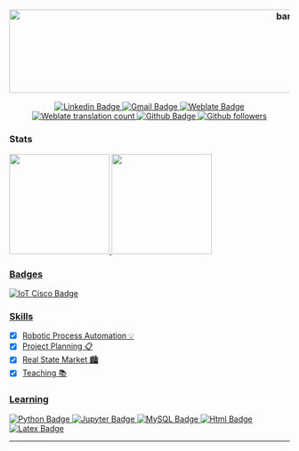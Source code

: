 <h3 align="center"> 
  <img alt="banner" src="https://snipboard.io/yEeb0F.jpg" width="1000" height="150">
</h3>

<p align="center">
  <a href="https://www.linkedin.com/in/vitoria-pecanha/">
    <img alt="Linkedin Badge" src="https://img.shields.io/badge/-Vitória-blue?style=flat-square&logo=Linkedin&logoColor=white">
  </a>
  
   <a href="mailto:vitoriapecanha.log@gmail.com">
    <img alt="Gmail Badge" src="https://img.shields.io/badge/-vitoriapecanha.log@gmail.com-c14438?style=flat-flat&logo=Gmail&logoColor=white">
  </a>
  
  <a href="https://translate.habitica.com/user/PenariaToji/">
    <img alt="Weblate Badge" src="https://img.shields.io/badge/-PenariaToji-%23219f84?style=flat-flat&logo=Weblate">
  </a>
  
  <a href="https://translate.habitica.com/user/PenariaToji/#contributed">
    <img alt="Weblate translation count" src="https://img.shields.io/weblate/translations/PenariaToji?color=%23219f84&label=weblate%20translations&server=https%3A%2F%2Ftranslate.habitica.com%2F">
  </a>
  
  <a href="https://github.com/vitoriape">
    <img alt="Github Badge" src="https://img.shields.io/badge/-vitoriape-black?style-flat-square&logo=Github&logoColor=white">
  </a>
  
  <a href="https://github.com/vitoriape?tab=followers">
    <img alt="Github followers" src="https://img.shields.io/github/followers/vitoriape?color=black">
  </a>
</p>



### Stats 

<div>
<a href="https://github.com/vitoriape/vitoriape">
<img height="180em" src="https://github-readme-stats.vercel.app/api?username=vitoriape&count_private=true&show_icons=true&theme=github_dark&icon_color=c1cb12"/>
<img height="180em" src="https://github-readme-stats.vercel.app/api/top-langs/?username=vitoriape&theme=github_dark&font_color=c1cb12)("https://github.com/vitoriape/github-readme-stats%22" />
</div>

### Badges

<img alt="IoT Cisco Badge" href="https://www.credly.com/badges/4e4f1094-886b-4794-8f49-ff99ab678d0f/public_url" src="https://snipboard.io/biwFsp.jpg" />

### Skills
                                                                                                                                            
- [x] Robotic Process Automation 💡
- [x] Project Planning 📋
- [x] Real State Market 🏙
- [x] Teaching 📚                                                                                                                                                                                                                                                                                               
### Learning
         
<img alt="Python Badge" src="https://img.shields.io/badge/PYTHON-002750?style=for-the-badge&logo=python&logoColor=yellow" />
<img alt="Jupyter Badge" src="https://img.shields.io/badge/Jupyter-616262?style=for-the-badge&logo=jupyter&logoColor=orange" />
<img alt="MySQL Badge" src="https://img.shields.io/badge/MYSQL-005C84?style=for-the-badge&logo=mysql&logoColor=white" />
<img alt="Html Badge" src="https://img.shields.io/badge/HTML-E34F26?style=for-the-badge&logo=html5&logoColor=white" />
<img alt="Latex Badge" src="https://img.shields.io/badge/LATEX-008181?style=for-the-badge&logo=latex&logoColor=cyan" />
                                                                                                     
---
                                                                                                         
